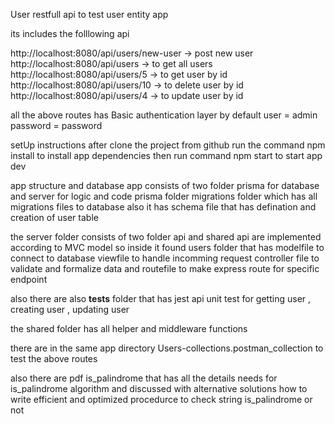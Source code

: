 User restfull api to test user entity app

its includes the folllowing api 

 http://localhost:8080/api/users/new-user  -> post new user 
 http://localhost:8080/api/users -> to get all users 
 http://localhost:8080/api/users/5 -> to get user by id 
 http://localhost:8080/api/users/10 -> to delete user by id 
 http://localhost:8080/api/users/4 -> to update user by id 

all the above routes has  Basic authentication layer by default 
user = admin 
password = password 

setUp instructions 
after clone the project from github 
run the command npm install to install app dependencies 
then run command npm start to start app dev 

app structure and database 
app consists of two folder prisma for database and server for logic and code 
prisma folder  migrations folder which has all migrations files to database 
also it has schema file that has defination and creation of user  table 

the server folder consists of two folder api and shared 
api are implemented according to MVC model so inside it found users folder that has 
modelfile to connect to database 
viewfile to handle incomming request
controller file to validate and formalize data 
and routefile to make express route for specific endpoint 

also there are also  __tests__ folder that has jest api unit test for getting user , creating user , updating user 

the shared folder has all helper and middleware functions 



there are in the same app directory Users-collections.postman_collection to test the above routes 

also there are pdf is_palindrome that has all the details needs for is_palindrome algorithm 
and discussed with alternative solutions  how to write efficient and optimized procedurce to check string is_palindrome or not 


